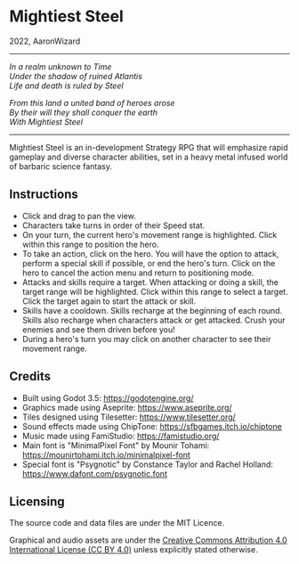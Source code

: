 # Mightiest Steel

2022, AaronWizard

---

*In a realm unknown to Time  
Under the shadow of ruined Atlantis  
Life and death is ruled by Steel*  

*From this land a united band of heroes arose  
By their will they shall conquer the earth  
With Mightiest Steel*

---

Mightiest Steel is an in-development Strategy RPG that will emphasize rapid gameplay and diverse character abilities, set in a heavy metal infused world of barbaric science fantasy.

## Instructions

- Click and drag to pan the view.
- Characters take turns in order of their Speed stat.
- On your turn, the current hero's movement range is highlighted. Click within this range to position the hero.
- To take an action, click on the hero. You will have the option to attack, perform a special skill if possible, or end the hero's turn. Click on the hero to cancel the action menu and return to positioning mode.
- Attacks and skills require a target. When attacking or doing a skill, the target range will be highlighted. Click within this range to select a target. Click the target again to start the attack or skill.
- Skills have a cooldown. Skills recharge at the beginning of each round. Skills also recharge when characters attack or get attacked. Crush your enemies and see them driven before you!
- During a hero's turn you may click on another character to see their movement range.

## Credits

- Built using Godot 3.5: <https://godotengine.org/>
- Graphics made using Aseprite: <https://www.aseprite.org/>
- Tiles designed using Tilesetter: <https://www.tilesetter.org/>
- Sound effects made using ChipTone: <https://sfbgames.itch.io/chiptone>
- Music made using FamiStudio: <https://famistudio.org/>
- Main font is "MinimalPixel Font" by Mounir Tohami: <https://mounirtohami.itch.io/minimalpixel-font>
- Special font is "Psygnotic" by Constance Taylor and Rachel Holland: <https://www.dafont.com/psygnotic.font>

## Licensing

The source code and data files are under the MIT Licence.

Graphical and audio assets are under the [Creative Commons Attribution 4.0 International License (CC BY 4.0)](https://creativecommons.org/licenses/by/4.0/) unless explicitly stated otherwise.
